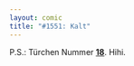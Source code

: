```yaml
---
layout: comic
title: "#1551: Kalt"
---
```


P.S.: Türchen Nummer <a href="http://www.fonflatter.de/advent09"><strong>18</strong></a>. Hihi.
